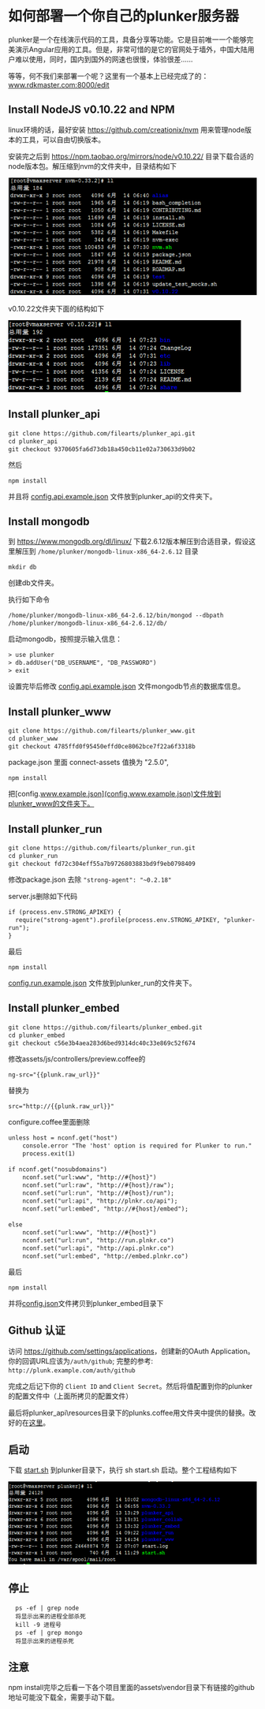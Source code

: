 # 如何部署一个你自己的plunker服务器
plunker是一个在线演示代码的工具，具备分享等功能。它是目前唯一一个能够完美演示Angular应用的工具。但是，非常可惜的是它的官网处于墙外，中国大陆用户难以使用，同时，国内到国外的网速也很慢，体验很差......

等等，何不我们来部署一个呢？这里有一个基本上已经完成了的：<www.rdkmaster.com:8000/edit>

## Install NodeJS v0.10.22 and NPM
linux环境的话，最好安装 https://github.com/creationix/nvm 用来管理node版本的工具，可以自由切换版本。

安装完之后到 https://npm.taobao.org/mirrors/node/v0.10.22/ 目录下载合适的node版本包。解压缩到nvm的文件夹中，目录结构如下

![](2017-07-12_102301.png)

v0.10.22文件夹下面的结构如下

![](2017-07-12_102428.png)

## Install plunker_api
    git clone https://github.com/filearts/plunker_api.git
    cd plunker_api
    git checkout 9370605fa6d73db18a450cb11e02a730633d9b02

然后

    npm install

并且将 [config.api.example.json](config.api.example.json) 文件放到plunker_api的文件夹下。

## Install mongodb
到 https://www.mongodb.org/dl/linux/ 下载2.6.12版本解压到合适目录，假设这里解压到 `/home/plunker/mongodb-linux-x86_64-2.6.12` 目录

    mkdir db

创建db文件夹。

执行如下命令

    /home/plunker/mongodb-linux-x86_64-2.6.12/bin/mongod --dbpath /home/plunker/mongodb-linux-x86_64-2.6.12/db/

启动mongodb，按照提示输入信息：

    > use plunker
    > db.addUser("DB_USERNAME", "DB_PASSWORD")
    > exit

设置完毕后修改 [config.api.example.json](config.api.example.json) 文件mongodb节点的数据库信息。

## Install plunker_www

    git clone https://github.com/filearts/plunker_www.git
    cd plunker_www
    git checkout 4785ffd0f95450effd0ce8062bce7f22a6f3318b

package.json 里面 connect-assets 值换为  "2.5.0",

    npm install

把[config.www.example.json](config.www.example.json)文件放到plunker_www的文件夹下。

## Install plunker_run

    git clone https://github.com/filearts/plunker_run.git
    cd plunker_run
    git checkout fd72c304eff55a7b9726803883bd9f9eb0798409

修改package.json 去除 `"strong-agent": "~0.2.18"`

server.js删除如下代码

    if (process.env.STRONG_APIKEY) {
      require("strong-agent").profile(process.env.STRONG_APIKEY, "plunker-run");
    }

最后

    npm install

[config.run.example.json](config.run.example.json) 文件放到plunker_run的文件夹下。

## Install plunker_embed

    git clone https://github.com/filearts/plunker_embed.git
    cd plunker_embed
    git checkout c56e3b4aea283d6bed9314dc40c33e869c52f674

修改assets/js/controllers/preview.coffee的
    
    ng-src="{{plunk.raw_url}}"

替换为

    src="http://{{plunk.raw_url}}" 

configure.coffee里面删除

    unless host = nconf.get("host")
        console.error "The 'host' option is required for Plunker to run."
        process.exit(1)
    
    if nconf.get("nosubdomains")
        nconf.set("url:www", "http://#{host}")
        nconf.set("url:raw", "http://#{host}/raw");
        nconf.set("url:run", "http://#{host}/run");
        nconf.set("url:api", "http://plnkr.co/api");
        nconf.set("url:embed", "http://#{host}/embed");
   
    else
        nconf.set("url:www", "http://#{host}")
        nconf.set("url:run", "http://run.plnkr.co")
        nconf.set("url:api", "http://api.plnkr.co")
        nconf.set("url:embed", "http://embed.plnkr.co")

最后

    npm install

并将[config.json](config.json)文件拷贝到plunker_embed目录下

## Github 认证
访问 <https://github.com/settings/applications>，创建新的OAuth Application。你的回调URL应该为`/auth/github`; 完整的参考: `http://plunk.example.com/auth/github`

完成之后记下你的 `Client ID` and `Client Secret`。然后将值配置到你的plunker的配置文件中（上面所拷贝的配置文件）

最后将plunker_api\resources目录下的plunks.coffee用文件夹中提供的替换。改好的在[这里](plunks.coffee)。

## 启动 
下载 [start.sh](start.sh) 到plunker目录下，执行 sh start.sh 启动。整个工程结构如下

![](2017-07-12_111333.png)

## 停止
      ps -ef | grep node 
      将显示出来的进程全部杀死
      kill -9 进程号
      ps -ef | grep mongo 
      将显示出来的进程杀死

## 注意
npm install完毕之后看一下各个项目里面的assets\vendor目录下有链接的github地址可能没下载全，需要手动下载。